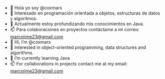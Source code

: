 - 👋 Hola yo soy @coxmars
- 👀 Interesado en programación orientada a objetos, estructuras de datos y algoritmos.
- 🌱 Actualmente estoy profundizando mis conocimientos en Java.
- 📫 Para colaboraciones en proyectos contáctame a mi correo: marcojime23@gmail.com
- 👋 Hi, I’m @coxmars
- 👀 Interested in object-oriented programming, data structures and algorithms.
- 🌱 I’m currently learning Java
- 📫 For collaborations in projects contact me at my email: marcojime23@gmail.com
